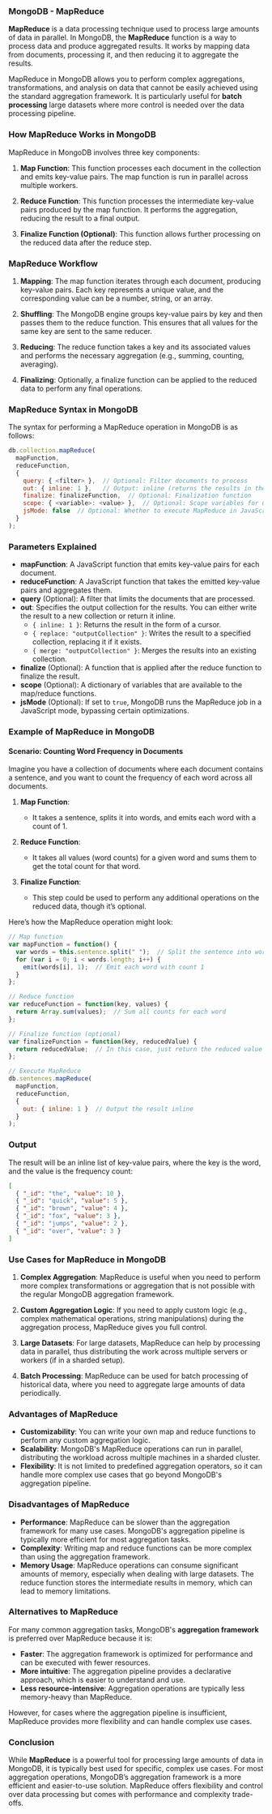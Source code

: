 ### **MongoDB - MapReduce**

**MapReduce** is a data processing technique used to process large amounts of data in parallel. In MongoDB, the **MapReduce** function is a way to process data and produce aggregated results. It works by mapping data from documents, processing it, and then reducing it to aggregate the results.

MapReduce in MongoDB allows you to perform complex aggregations, transformations, and analysis on data that cannot be easily achieved using the standard aggregation framework. It is particularly useful for **batch processing** large datasets where more control is needed over the data processing pipeline.

### **How MapReduce Works in MongoDB**

MapReduce in MongoDB involves three key components:

1. **Map Function**: This function processes each document in the collection and emits key-value pairs. The map function is run in parallel across multiple workers.
   
2. **Reduce Function**: This function processes the intermediate key-value pairs produced by the map function. It performs the aggregation, reducing the result to a final output.

3. **Finalize Function (Optional)**: This function allows further processing on the reduced data after the reduce step.

### **MapReduce Workflow**

1. **Mapping**: The map function iterates through each document, producing key-value pairs. Each key represents a unique value, and the corresponding value can be a number, string, or an array.

2. **Shuffling**: The MongoDB engine groups key-value pairs by key and then passes them to the reduce function. This ensures that all values for the same key are sent to the same reducer.

3. **Reducing**: The reduce function takes a key and its associated values and performs the necessary aggregation (e.g., summing, counting, averaging).

4. **Finalizing**: Optionally, a finalize function can be applied to the reduced data to perform any final operations.

### **MapReduce Syntax in MongoDB**

The syntax for performing a MapReduce operation in MongoDB is as follows:

```js
db.collection.mapReduce(
  mapFunction, 
  reduceFunction, 
  {
    query: { <filter> },  // Optional: Filter documents to process
    out: { inline: 1 },   // Output: inline (returns the results in the query cursor), or to a collection
    finalize: finalizeFunction,  // Optional: Finalization function
    scope: { <variable>: <value> },  // Optional: Scope variables for use in map/reduce functions
    jsMode: false  // Optional: Whether to execute MapReduce in JavaScript mode
  }
);
```

### **Parameters Explained**

- **mapFunction**: A JavaScript function that emits key-value pairs for each document.
- **reduceFunction**: A JavaScript function that takes the emitted key-value pairs and aggregates them.
- **query** (Optional): A filter that limits the documents that are processed.
- **out**: Specifies the output collection for the results. You can either write the result to a new collection or return it inline.
  - `{ inline: 1 }`: Returns the result in the form of a cursor.
  - `{ replace: "outputCollection" }`: Writes the result to a specified collection, replacing it if it exists.
  - `{ merge: "outputCollection" }`: Merges the results into an existing collection.
- **finalize** (Optional): A function that is applied after the reduce function to finalize the result.
- **scope** (Optional): A dictionary of variables that are available to the map/reduce functions.
- **jsMode** (Optional): If set to `true`, MongoDB runs the MapReduce job in a JavaScript mode, bypassing certain optimizations.

### **Example of MapReduce in MongoDB**

#### **Scenario: Counting Word Frequency in Documents**

Imagine you have a collection of documents where each document contains a sentence, and you want to count the frequency of each word across all documents.

1. **Map Function**:
   - It takes a sentence, splits it into words, and emits each word with a count of 1.

2. **Reduce Function**:
   - It takes all values (word counts) for a given word and sums them to get the total count for that word.

3. **Finalize Function**:
   - This step could be used to perform any additional operations on the reduced data, though it’s optional.

Here’s how the MapReduce operation might look:

```js
// Map function
var mapFunction = function() {
  var words = this.sentence.split(" ");  // Split the sentence into words
  for (var i = 0; i < words.length; i++) {
    emit(words[i], 1);  // Emit each word with count 1
  }
};

// Reduce function
var reduceFunction = function(key, values) {
  return Array.sum(values);  // Sum all counts for each word
};

// Finalize function (optional)
var finalizeFunction = function(key, reducedValue) {
  return reducedValue;  // In this case, just return the reduced value
};

// Execute MapReduce
db.sentences.mapReduce(
  mapFunction,
  reduceFunction,
  {
    out: { inline: 1 }  // Output the result inline
  }
);
```

### **Output**

The result will be an inline list of key-value pairs, where the key is the word, and the value is the frequency count:

```json
[
  { "_id": "the", "value": 10 },
  { "_id": "quick", "value": 5 },
  { "_id": "brown", "value": 4 },
  { "_id": "fox", "value": 3 },
  { "_id": "jumps", "value": 2 },
  { "_id": "over", "value": 3 }
]
```

### **Use Cases for MapReduce in MongoDB**

1. **Complex Aggregation**: MapReduce is useful when you need to perform more complex transformations or aggregation that is not possible with the regular MongoDB aggregation framework.
   
2. **Custom Aggregation Logic**: If you need to apply custom logic (e.g., complex mathematical operations, string manipulations) during the aggregation process, MapReduce gives you full control.

3. **Large Datasets**: For large datasets, MapReduce can help by processing data in parallel, thus distributing the work across multiple servers or workers (if in a sharded setup).

4. **Batch Processing**: MapReduce can be used for batch processing of historical data, where you need to aggregate large amounts of data periodically.

### **Advantages of MapReduce**

- **Customizability**: You can write your own map and reduce functions to perform any custom aggregation logic.
- **Scalability**: MongoDB's MapReduce operations can run in parallel, distributing the workload across multiple machines in a sharded cluster.
- **Flexibility**: It is not limited to predefined aggregation operators, so it can handle more complex use cases that go beyond MongoDB's aggregation pipeline.

### **Disadvantages of MapReduce**

- **Performance**: MapReduce can be slower than the aggregation framework for many use cases. MongoDB's aggregation pipeline is typically more efficient for most aggregation tasks.
- **Complexity**: Writing map and reduce functions can be more complex than using the aggregation framework.
- **Memory Usage**: MapReduce operations can consume significant amounts of memory, especially when dealing with large datasets. The reduce function stores the intermediate results in memory, which can lead to memory limitations.

### **Alternatives to MapReduce**

For many common aggregation tasks, MongoDB's **aggregation framework** is preferred over MapReduce because it is:
- **Faster**: The aggregation framework is optimized for performance and can be executed with fewer resources.
- **More intuitive**: The aggregation pipeline provides a declarative approach, which is easier to understand and use.
- **Less resource-intensive**: Aggregation operations are typically less memory-heavy than MapReduce.

However, for cases where the aggregation pipeline is insufficient, MapReduce provides more flexibility and can handle complex use cases.

### **Conclusion**

While **MapReduce** is a powerful tool for processing large amounts of data in MongoDB, it is typically best used for specific, complex use cases. For most aggregation operations, MongoDB’s aggregation framework is a more efficient and easier-to-use solution. MapReduce offers flexibility and control over data processing but comes with performance and complexity trade-offs.
